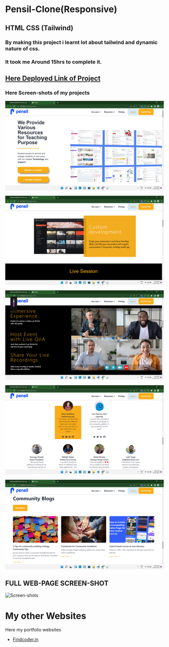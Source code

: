 # Pensil-Clone(Responsive)
## **HTML**  **CSS** (Tailwind)

### By making this project i learnt lot about tailwind and dynamic nature of css.

### It took me Around **15hrs** to complete it.
                                      
## **[Here Deployed Link of Project](https://pensil-home-page-responsive-acbf13.netlify.app/)**

### Here **Screen-shots** of my projects

![Screen-shots](Image/Screenshot%20(201).png)
 
![Screen-shots](Image/Screenshot%20(202).png)
 

![Screen-shots](Image/Screenshot%20(203).png)

![Screen-shots](Image/Screenshot%20(204).png)

![Screen-shots](Image/Screenshot%20(205).png)




## **FULL WEB-PAGE SCREEN-SHOT**

![Screen-shots](Image/Screenshotfullsite.png)


# My other Websites

Here my portfolio websites 

- [Findcoder.in](https://www.findcoder.io/u/raavan)

